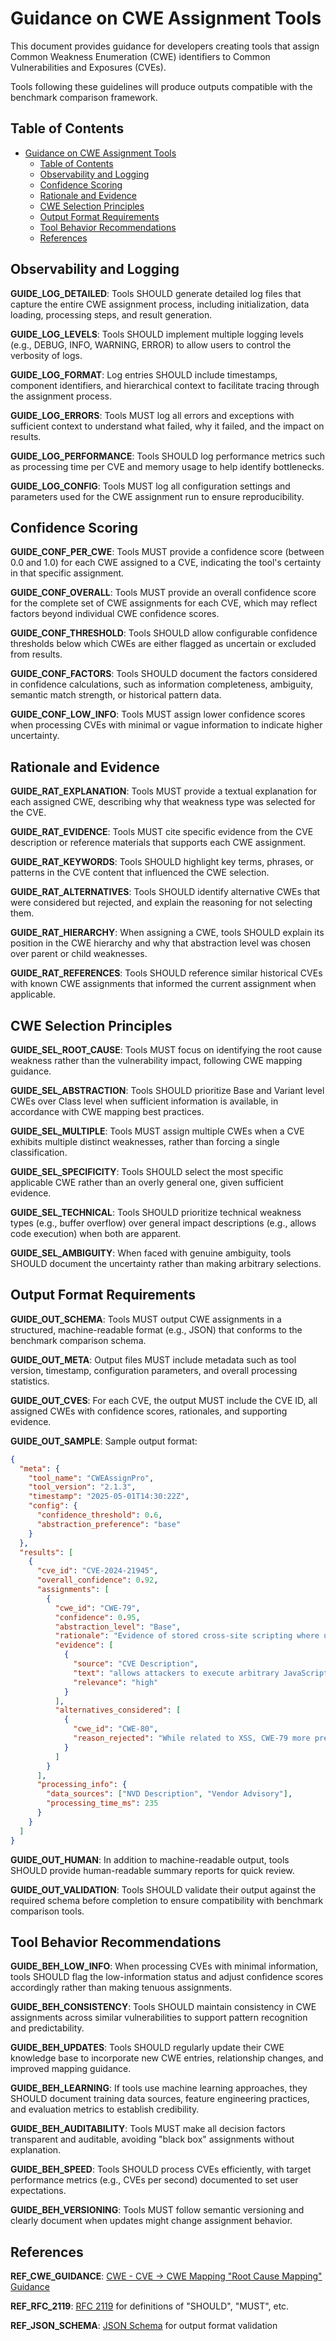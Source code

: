 # Guidance on CWE Assignment Tools

This document provides guidance for developers creating tools that assign Common Weakness Enumeration (CWE) identifiers to Common Vulnerabilities and Exposures (CVEs). 

Tools following these guidelines will produce outputs compatible with the benchmark comparison framework.

## Table of Contents

- [Guidance on CWE Assignment Tools](#guidance-on-cwe-assignment-tools)
  - [Table of Contents](#table-of-contents)
  - [Observability and Logging](#observability-and-logging)
  - [Confidence Scoring](#confidence-scoring)
  - [Rationale and Evidence](#rationale-and-evidence)
  - [CWE Selection Principles](#cwe-selection-principles)
  - [Output Format Requirements](#output-format-requirements)
  - [Tool Behavior Recommendations](#tool-behavior-recommendations)
  - [References](#references)

## Observability and Logging

<a id="GUIDE_LOG_DETAILED"></a>**GUIDE_LOG_DETAILED**: Tools SHOULD generate detailed log files that capture the entire CWE assignment process, including initialization, data loading, processing steps, and result generation.

<a id="GUIDE_LOG_LEVELS"></a>**GUIDE_LOG_LEVELS**: Tools SHOULD implement multiple logging levels (e.g., DEBUG, INFO, WARNING, ERROR) to allow users to control the verbosity of logs.

<a id="GUIDE_LOG_FORMAT"></a>**GUIDE_LOG_FORMAT**: Log entries SHOULD include timestamps, component identifiers, and hierarchical context to facilitate tracing through the assignment process.

<a id="GUIDE_LOG_ERRORS"></a>**GUIDE_LOG_ERRORS**: Tools MUST log all errors and exceptions with sufficient context to understand what failed, why it failed, and the impact on results.

<a id="GUIDE_LOG_PERFORMANCE"></a>**GUIDE_LOG_PERFORMANCE**: Tools SHOULD log performance metrics such as processing time per CVE and memory usage to help identify bottlenecks.

<a id="GUIDE_LOG_CONFIG"></a>**GUIDE_LOG_CONFIG**: Tools MUST log all configuration settings and parameters used for the CWE assignment run to ensure reproducibility.

## Confidence Scoring

<a id="GUIDE_CONF_PER_CWE"></a>**GUIDE_CONF_PER_CWE**: Tools MUST provide a confidence score (between 0.0 and 1.0) for each CWE assigned to a CVE, indicating the tool's certainty in that specific assignment.

<a id="GUIDE_CONF_OVERALL"></a>**GUIDE_CONF_OVERALL**: Tools MUST provide an overall confidence score for the complete set of CWE assignments for each CVE, which may reflect factors beyond individual CWE confidence scores.

<a id="GUIDE_CONF_THRESHOLD"></a>**GUIDE_CONF_THRESHOLD**: Tools SHOULD allow configurable confidence thresholds below which CWEs are either flagged as uncertain or excluded from results.

<a id="GUIDE_CONF_FACTORS"></a>**GUIDE_CONF_FACTORS**: Tools SHOULD document the factors considered in confidence calculations, such as information completeness, ambiguity, semantic match strength, or historical pattern data.

<a id="GUIDE_CONF_LOW_INFO"></a>**GUIDE_CONF_LOW_INFO**: Tools MUST assign lower confidence scores when processing CVEs with minimal or vague information to indicate higher uncertainty.


## Rationale and Evidence

<a id="GUIDE_RAT_EXPLANATION"></a>**GUIDE_RAT_EXPLANATION**: Tools MUST provide a textual explanation for each assigned CWE, describing why that weakness type was selected for the CVE.

<a id="GUIDE_RAT_EVIDENCE"></a>**GUIDE_RAT_EVIDENCE**: Tools MUST cite specific evidence from the CVE description or reference materials that supports each CWE assignment.

<a id="GUIDE_RAT_KEYWORDS"></a>**GUIDE_RAT_KEYWORDS**: Tools SHOULD highlight key terms, phrases, or patterns in the CVE content that influenced the CWE selection.

<a id="GUIDE_RAT_ALTERNATIVES"></a>**GUIDE_RAT_ALTERNATIVES**: Tools SHOULD identify alternative CWEs that were considered but rejected, and explain the reasoning for not selecting them.

<a id="GUIDE_RAT_HIERARCHY"></a>**GUIDE_RAT_HIERARCHY**: When assigning a CWE, tools SHOULD explain its position in the CWE hierarchy and why that abstraction level was chosen over parent or child weaknesses.

<a id="GUIDE_RAT_REFERENCES"></a>**GUIDE_RAT_REFERENCES**: Tools SHOULD reference similar historical CVEs with known CWE assignments that informed the current assignment when applicable.

## CWE Selection Principles

<a id="GUIDE_SEL_ROOT_CAUSE"></a>**GUIDE_SEL_ROOT_CAUSE**: Tools MUST focus on identifying the root cause weakness rather than the vulnerability impact, following CWE mapping guidance.

<a id="GUIDE_SEL_ABSTRACTION"></a>**GUIDE_SEL_ABSTRACTION**: Tools SHOULD prioritize Base and Variant level CWEs over Class level when sufficient information is available, in accordance with CWE mapping best practices.

<a id="GUIDE_SEL_MULTIPLE"></a>**GUIDE_SEL_MULTIPLE**: Tools MUST assign multiple CWEs when a CVE exhibits multiple distinct weaknesses, rather than forcing a single classification.

<a id="GUIDE_SEL_SPECIFICITY"></a>**GUIDE_SEL_SPECIFICITY**: Tools SHOULD select the most specific applicable CWE rather than an overly general one, given sufficient evidence.

<a id="GUIDE_SEL_TECHNICAL"></a>**GUIDE_SEL_TECHNICAL**: Tools SHOULD prioritize technical weakness types (e.g., buffer overflow) over general impact descriptions (e.g., allows code execution) when both are apparent.

<a id="GUIDE_SEL_AMBIGUITY"></a>**GUIDE_SEL_AMBIGUITY**: When faced with genuine ambiguity, tools SHOULD document the uncertainty rather than making arbitrary selections. 

## Output Format Requirements

<a id="GUIDE_OUT_SCHEMA"></a>**GUIDE_OUT_SCHEMA**: Tools MUST output CWE assignments in a structured, machine-readable format (e.g., JSON) that conforms to the benchmark comparison schema.

<a id="GUIDE_OUT_META"></a>**GUIDE_OUT_META**: Output files MUST include metadata such as tool version, timestamp, configuration parameters, and overall processing statistics.

<a id="GUIDE_OUT_CVES"></a>**GUIDE_OUT_CVES**: For each CVE, the output MUST include the CVE ID, all assigned CWEs with confidence scores, rationales, and supporting evidence.

<a id="GUIDE_OUT_SAMPLE"></a>**GUIDE_OUT_SAMPLE**: Sample output format:

```json
{
  "meta": {
    "tool_name": "CWEAssignPro",
    "tool_version": "2.1.3",
    "timestamp": "2025-05-01T14:30:22Z",
    "config": {
      "confidence_threshold": 0.6,
      "abstraction_preference": "base"
    }
  },
  "results": [
    {
      "cve_id": "CVE-2024-21945",
      "overall_confidence": 0.92,
      "assignments": [
        {
          "cwe_id": "CWE-79",
          "confidence": 0.95,
          "abstraction_level": "Base",
          "rationale": "Evidence of stored cross-site scripting where user input in the title field is rendered as JavaScript",
          "evidence": [
            {
              "source": "CVE Description",
              "text": "allows attackers to execute arbitrary JavaScript via the title field",
              "relevance": "high"
            }
          ],
          "alternatives_considered": [
            {
              "cwe_id": "CWE-80",
              "reason_rejected": "While related to XSS, CWE-79 more precisely captures the stored nature of the vulnerability"
            }
          ]
        }
      ],
      "processing_info": {
        "data_sources": ["NVD Description", "Vendor Advisory"],
        "processing_time_ms": 235
      }
    }
  ]
}
```

<a id="GUIDE_OUT_HUMAN"></a>**GUIDE_OUT_HUMAN**: In addition to machine-readable output, tools SHOULD provide human-readable summary reports for quick review.

<a id="GUIDE_OUT_VALIDATION"></a>**GUIDE_OUT_VALIDATION**: Tools SHOULD validate their output against the required schema before completion to ensure compatibility with benchmark comparison tools.

## Tool Behavior Recommendations

<a id="GUIDE_BEH_LOW_INFO"></a>**GUIDE_BEH_LOW_INFO**: When processing CVEs with minimal information, tools SHOULD flag the low-information status and adjust confidence scores accordingly rather than making tenuous assignments.

<a id="GUIDE_BEH_CONSISTENCY"></a>**GUIDE_BEH_CONSISTENCY**: Tools SHOULD maintain consistency in CWE assignments across similar vulnerabilities to support pattern recognition and predictability.

<a id="GUIDE_BEH_UPDATES"></a>**GUIDE_BEH_UPDATES**: Tools SHOULD regularly update their CWE knowledge base to incorporate new CWE entries, relationship changes, and improved mapping guidance.

<a id="GUIDE_BEH_LEARNING"></a>**GUIDE_BEH_LEARNING**: If tools use machine learning approaches, they SHOULD document training data sources, feature engineering practices, and evaluation metrics to establish credibility.

<a id="GUIDE_BEH_AUDITABILITY"></a>**GUIDE_BEH_AUDITABILITY**: Tools MUST make all decision factors transparent and auditable, avoiding "black box" assignments without explanation.

<a id="GUIDE_BEH_SPEED"></a>**GUIDE_BEH_SPEED**: Tools SHOULD process CVEs efficiently, with target performance metrics (e.g., CVEs per second) documented to set user expectations.

<a id="GUIDE_BEH_VERSIONING"></a>**GUIDE_BEH_VERSIONING**: Tools MUST follow semantic versioning and clearly document when updates might change assignment behavior.

## References

<a id="REF_CWE_GUIDANCE"></a>**REF_CWE_GUIDANCE**: [CWE - CVE → CWE Mapping "Root Cause Mapping" Guidance](https://cwe.mitre.org/documents/cwe_usage/guidance.html)

<a id="REF_RFC_2119"></a>**REF_RFC_2119**: [RFC 2119](https://www.rfc-editor.org/rfc/rfc2119) for definitions of "SHOULD", "MUST", etc.

<a id="REF_JSON_SCHEMA"></a>**REF_JSON_SCHEMA**: [JSON Schema](https://json-schema.org/) for output format validation